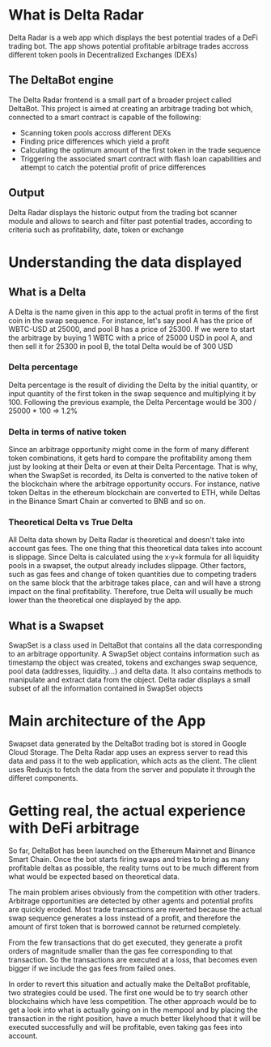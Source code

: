 # What is Delta Radar

Delta Radar is a web app which displays the best potential trades of a DeFi trading bot. The app shows potential profitable arbitrage trades accross different token pools in Decentralized Exchanges (DEXs)

## The DeltaBot engine

The Delta Radar frontend is a small part of a broader project called DeltaBot. This project is aimed at creating an arbitrage trading bot which, connected to a smart contract is capable of the following:
+ Scanning token pools accross different DEXs
+ Finding price differences which yield a profit
+ Calculating the optimum amount of the first token in the trade sequence
+ Triggering the associated smart contract with flash loan capabilities and attempt to catch the potential profit of price differences


## Output

Delta Radar displays the historic output from the trading bot scanner module and allows to search and filter past potential trades, according to criteria such as profitability, date, token or exchange 

# Understanding the data displayed

## What is a Delta

A Delta is the name given in this app to the actual profit in terms of the first coin in the swap sequence. For instance, let's say pool A has the price of WBTC-USD at 25000, and pool B has a price of 25300. If we were to start the arbitrage by buying 1 WBTC with a price of 25000 USD in pool A, and then sell it for 25300 in pool B, the total Delta would be of 300 USD 

### Delta percentage

Delta percentage is the result of dividing the Delta by the initial quantity, or input quantity of the first token in the swap sequence and multiplying it by 100. Following the previous example, the Delta Percentage would be 300 / 25000 * 100 => 1.2%

### Delta in terms of native token

Since an arbitrage opportunity might come in the form of many different token combinations, it gets hard to compare the profitability among them just by looking at their Delta or even at their Delta Percentage. That is why, when the SwapSet is recorded, its Delta is converted to the native token of the blockchain where the arbitrage opportunity occurs. 
For instance, native token Deltas in the ethereum blockchain are converted to ETH, while Deltas in the Binance Smart Chain ar converted to BNB and so on.

### Theoretical Delta vs True Delta
All Delta data shown by Delta Radar is theoretical and doesn't take into account gas fees. The one thing that this theoretical data takes into account is slippage. Since Delta is calculated using the x·y=k formula for all liquidity pools in a swapset, the output already includes slippage. Other factors, such as gas fees and change of token quantities due to competing traders on the same block that the arbitrage takes place, can and will have a strong impact on the final profitability. Therefore, true Delta will usually be much lower than the theoretical one displayed by the app.

## What is a Swapset

SwapSet is a class used in DeltaBot that contains all the data corresponding to an arbitrage opportunity. A SwapSet object contains information such as timestamp the object was created, tokens and exchanges swap sequence, pool data (addresses, liquidity...) and delta data. 
It also contains methods to manipulate and extract data from the object. Delta radar displays a small subset of all the information contained in SwapSet  objects


# Main architecture of the App

Swapset data generated by the DeltaBot trading bot is stored in Google Cloud Storage. The Delta Radar app uses an express server to read this data and pass it to the web application, which acts as the client. 
The client uses Reduxjs to fetch the data from the server and populate it through the differet components.


# Getting real, the actual experience with DeFi arbitrage

So far, DeltaBot has been launched on the Ethereum Mainnet and Binance Smart Chain. Once the bot starts firing swaps and tries to bring as many profitable deltas as possible, the reality turns out to be much different from what would be expected based on theoretical data.

The main problem arises obviously from the competition with other traders. Arbitrage opportunities are detected by other agents and potential profits are quickly eroded. Most trade transactions are reverted because the actual swap sequence generates a loss instead of a profit, and therefore the amount of first token that is borrowed cannot be returned completely.

From the few transactions that do get executed, they generate a profit orders of magnitude smaller than the gas fee corresponding to that transaction. So the transactions are executed at a loss, that becomes even bigger if we include the gas fees from failed ones.

In order to revert this situation and actually make the DeltaBot profitable, two strategies could be used. The first one would be to try search other blockchains which have less competition. The other approach would be to get a look into what is actually going on in the mempool and by placing the transaction in the right position, have a much better likelyhood that it will be executed successfully and will be profitable, even taking gas fees into account.